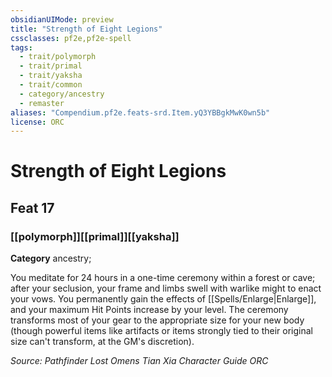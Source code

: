 ```yaml
---
obsidianUIMode: preview
title: "Strength of Eight Legions"
cssclasses: pf2e,pf2e-spell
tags:
  - trait/polymorph
  - trait/primal
  - trait/yaksha
  - trait/common
  - category/ancestry
  - remaster
aliases: "Compendium.pf2e.feats-srd.Item.yQ3YBBgkMwK0wn5b"
license: ORC
---
```

# Strength of Eight Legions
## Feat 17
### [[polymorph]][[primal]][[yaksha]]

**Category** ancestry; 




You meditate for 24 hours in a one-time ceremony within a forest or cave; after your seclusion, your frame and limbs swell with warlike might to enact your vows. You permanently gain the effects of [[Spells/Enlarge|Enlarge]], and your maximum Hit Points increase by your level. The ceremony transforms most of your gear to the appropriate size for your new body (though powerful items like artifacts or items strongly tied to their original size can't transform, at the GM's discretion).

*Source: Pathfinder Lost Omens Tian Xia Character Guide*
*ORC*
